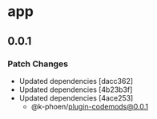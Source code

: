 # app

## 0.0.1

### Patch Changes

- Updated dependencies [dacc362]
- Updated dependencies [4b23b3f]
- Updated dependencies [4ace253]
  - @k-phoen/plugin-codemods@0.0.1
